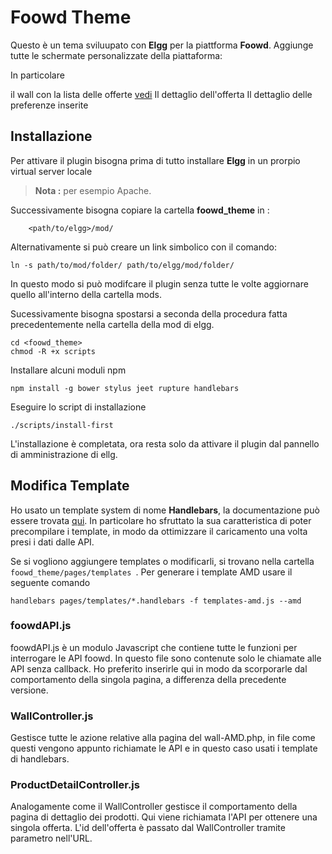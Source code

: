 # Foowd Theme

Questo è un tema sviluupato con **Elgg** per la piattforma **Foowd**.
Aggiunge tutte le schermate personalizzate della piattaforma:

In particolare 

il wall con la lista delle offerte [vedi](http://localhost/elg/wall)
Il dettaglio dell'offerta
Il dettaglio delle preferenze inserite



## Installazione

Per attivare il plugin bisogna prima di tutto installare **Elgg** in un prorpio virtual server locale
> **Nota :** per esempio Apache.


Successivamente bisogna copiare la cartella **foowd_theme** in :

		<path/to/elgg>/mod/


Alternativamente si può creare un link simbolico con il comando:

	ln -s path/to/mod/folder/ path/to/elgg/mod/folder/
	
In questo modo si può modifcare il plugin senza tutte le volte aggiornare quello all'interno della cartella mods.

Sucessivamente bisogna spostarsi a seconda della procedura fatta precedentemente nella cartella della mod di elgg.
	
	cd <foowd_theme>
	chmod -R +x scripts

Installare alcuni moduli npm

	npm install -g bower stylus jeet rupture handlebars

Eseguire lo script di installazione
	
	./scripts/install-first

L'installazione è completata, ora resta solo da attivare il plugin dal pannello di amministrazione di ellg.

## Modifica Template

Ho usato un template system di nome **Handlebars**, la documentazione può essere trovata [qui]("http://handlebarsjs.com/"). In particolare ho sfruttato la sua caratteristica di poter precompilare i template, in modo da ottimizzare il caricamento una volta presi i dati dalle API.

Se si vogliono aggiungere templates o modificarli, si trovano nella cartella `foowd_theme/pages/templates `. 
Per generare i template AMD usare il seguente comando

	handlebars pages/templates/*.handlebars -f templates-amd.js --amd


### foowdAPI.js

foowdAPI.js è un modulo Javascript che contiene tutte le funzioni per interrogare le API foowd. In questo file sono contenute solo le chiamate alle API senza callback. Ho preferito inserirle qui in modo da scorporarle dal comportamento della singola pagina, a differenza della precedente versione.

### WallController.js
Gestisce tutte le azione relative alla pagina del wall-AMD.php, in file come questi vengono appunto richiamate le API e in questo caso usati i template di handlebars.

### ProductDetailController.js
Analogamente come il WallController gestisce il comportamento della pagina di dettaglio dei prodotti. Qui viene richiamata l'API per ottenere una singola offerta. L'id dell'offerta è passato dal WallController tramite parametro nell'URL.
